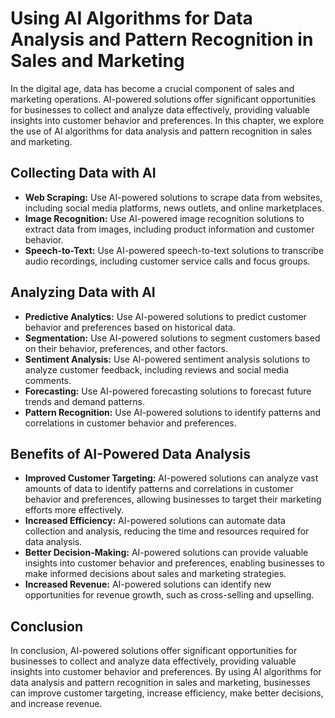 # Using AI Algorithms for Data Analysis and Pattern Recognition in Sales and Marketing

In the digital age, data has become a crucial component of sales and marketing operations. AI-powered solutions offer significant opportunities for businesses to collect and analyze data effectively, providing valuable insights into customer behavior and preferences. In this chapter, we explore the use of AI algorithms for data analysis and pattern recognition in sales and marketing.

Collecting Data with AI
-----------------------

* **Web Scraping:** Use AI-powered solutions to scrape data from websites, including social media platforms, news outlets, and online marketplaces.
* **Image Recognition:** Use AI-powered image recognition solutions to extract data from images, including product information and customer behavior.
* **Speech-to-Text:** Use AI-powered speech-to-text solutions to transcribe audio recordings, including customer service calls and focus groups.

Analyzing Data with AI
----------------------

* **Predictive Analytics:** Use AI-powered solutions to predict customer behavior and preferences based on historical data.
* **Segmentation:** Use AI-powered solutions to segment customers based on their behavior, preferences, and other factors.
* **Sentiment Analysis:** Use AI-powered sentiment analysis solutions to analyze customer feedback, including reviews and social media comments.
* **Forecasting:** Use AI-powered forecasting solutions to forecast future trends and demand patterns.
* **Pattern Recognition:** Use AI-powered solutions to identify patterns and correlations in customer behavior and preferences.

Benefits of AI-Powered Data Analysis
------------------------------------

* **Improved Customer Targeting:** AI-powered solutions can analyze vast amounts of data to identify patterns and correlations in customer behavior and preferences, allowing businesses to target their marketing efforts more effectively.
* **Increased Efficiency:** AI-powered solutions can automate data collection and analysis, reducing the time and resources required for data analysis.
* **Better Decision-Making:** AI-powered solutions can provide valuable insights into customer behavior and preferences, enabling businesses to make informed decisions about sales and marketing strategies.
* **Increased Revenue:** AI-powered solutions can identify new opportunities for revenue growth, such as cross-selling and upselling.

Conclusion
----------

In conclusion, AI-powered solutions offer significant opportunities for businesses to collect and analyze data effectively, providing valuable insights into customer behavior and preferences. By using AI algorithms for data analysis and pattern recognition in sales and marketing, businesses can improve customer targeting, increase efficiency, make better decisions, and increase revenue.
